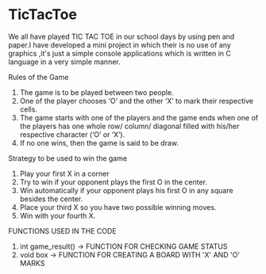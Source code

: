 # TicTacToe

We all have played TIC TAC TOE in our school days by using pen and paper.I have developed a mini project in which their is no use of any graphics ,it's just a simple console applications which is written in C language in a very simple manner.

Rules of the Game

1. The game is to be played between two people.
2. One of the player chooses ‘O’ and the other ‘X’ to mark their respective cells.
3. The game starts with one of the players and the game ends when one of the players has one whole row/ column/ diagonal filled with his/her respective character (‘O’ or ‘X’).
4. If no one wins, then the game is said to be draw.

Strategy to be used to win the game

1. Play your first X in a corner
2. Try to win if your opponent plays the first O in the center. 
3. Win automatically if your opponent plays his first O in any square besides the center. 
4. Place your third X so you have two possible winning moves. 
5. Win with your fourth X.

FUNCTIONS USED IN THE CODE
1. int game_result() -> FUNCTION FOR CHECKING GAME STATUS
2. void box -> FUNCTION FOR CREATING A BOARD WITH 'X' AND 'O' MARKS
